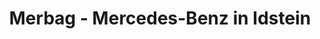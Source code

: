 ---
title: "Merbag - Mercedes-Benz in Idstein"
url: /idstein/merbag-mercedes-benz-in-idstein/
shop: Autohaus
---